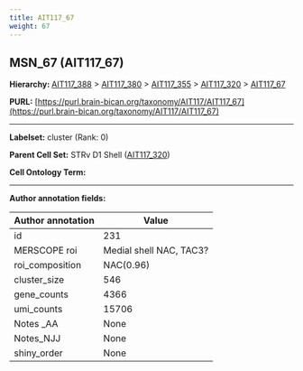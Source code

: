 ```yaml
---
title: AIT117_67
weight: 67
---
```

## MSN_67 (AIT117_67)
<b>Hierarchy: </b>
[AIT117_388](../AIT117_388) >
[AIT117_380](../AIT117_380) >
[AIT117_355](../AIT117_355) >
[AIT117_320](../AIT117_320) >
[AIT117_67](../AIT117_67)

**PURL:** [https://purl.brain-bican.org/taxonomy/AIT117/AIT117_67](https://purl.brain-bican.org/taxonomy/AIT117/AIT117_67)

---


**Labelset:** cluster (Rank: 0)

**Parent Cell Set:** STRv D1 Shell ([AIT117_320](../AIT117_320))



**Cell Ontology Term:** 

[MARKER GENES.]: #


---

[TRANSFERRED ANNOTATIONS.]: #


[AUTHOR ANNOTATION FIELDS.]: #


**Author annotation fields:**

| Author annotation | Value |
|-------------------|-------|
|id|231|
|MERSCOPE roi|Medial shell NAC, TAC3?|
|roi_composition|NAC(0.96)|
|cluster_size|546|
|gene_counts|4366|
|umi_counts|15706|
|Notes _AA|None|
|Notes_NJJ|None|
|shiny_order|None|
